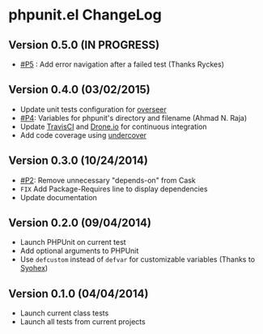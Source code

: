 # phpunit.el ChangeLog

## Version 0.5.0 (IN PROGRESS)

- [#P5][] : Add error navigation after a failed test (Thanks Ryckes)

## Version 0.4.0 (03/02/2015)

- Update unit tests configuration for [overseer][]
- [#P4][]: Variables for phpunit's directory and filename (Ahmad N. Raja)
- Update [TravisCI][] and [Drone.io][] for continuous integration
- Add code coverage using [undercover][]

## Version 0.3.0 (10/24/2014)

- [#P2][]: Remove unnecessary "depends-on" from Cask
- `FIX` Add Package-Requires line to display dependencies
- Update documentation

## Version 0.2.0 (09/04/2014)

- Launch PHPUnit on current test
- Add optional arguments to PHPUnit
- Use `defcustom` instead of `defvar` for customizable variables
  (Thanks to [Syohex](https://github.com/syohex))


## Version 0.1.0 (04/04/2014)

- Launch current class tests
- Launch all tests from current projects


[#P2]: https://github.com/nlamirault/phpunit.el/pull/2
[#P4]: https://github.com/nlamirault/phpunit.el/pull/4
[#P5]: https://github.com/nlamirault/phpunit.el/pull/5

[TravisCI]: https://travis-ci.org/nlamirault/emacs-travis
[Drone.io]: https://drone.io/github.com/nlamirault/emacs-travis
[overseer]: https://github.com/tonini/overseer.el
[undercover]: https://github.com/sviridov/undercover.el
